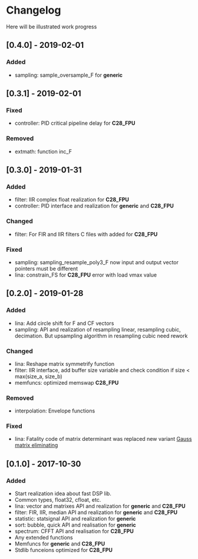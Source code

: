 # Changelog
Here will be illustrated work progress


## [0.4.0] - 2019-02-01
### Added 
- sampling: sample_oversample_F for **generic**


## [0.3.1] - 2019-02-01
### Fixed 
- controller: PID critical pipeline delay for **C28_FPU** 
### Removed
- extmath: function inc_F


## [0.3.0] - 2019-01-31
### Added
- filter: IIR complex float realization for **C28_FPU**
- controller: PID interface and realization for **generic** and **C28_FPU**
### Changed
- filter: For FIR and IIR filters C files with added for **C28_FPU**
### Fixed
- sampling: sampling_resample_poly3_F now input and output vector pointers must be different
- lina: constrain_FS for **C28_FPU** error with load vmax value

## [0.2.0] - 2019-01-28
### Added
- lina: Add circle shift for F and CF vectors
- sampling: API and realization of resampling linear, resampling cubic, decimation. But upsampling algorithm in resampling cubic need rework
### Changed
- lina: Reshape matrix symmetrify function
- filter: IIR interface, add buffer size variable and check condition if size < max(size_a, size_b)
- memfuncs: optimized memswap **C28_FPU**
### Removed
- interpolation: Envelope functions
### Fixed
- lina: Fatality code of matrix determinant was replaced new variant [Gauss matrix eliminating](https://en.wikipedia.org/wiki/Gaussian_elimination)

	
## [0.1.0] - 2017-10-30
### Added
- Start realization idea about fast DSP lib.
- Common types, float32, cfloat, etc.
- lina: vector and matrixes API and realization for **generic** and **C28_FPU** 
- filter: FIR, IIR, median API and realization for **generic** and **C28_FPU**
- statistic: statsignal API and realization for **generic** 
- sort: bubble, quick API and realisation for **generic** 
- spectrum: CFFT API and realisation for **C28_FPU** 
- Any extended functions
- Memfuncs for **generic** and **C28_FPU** 
- Stdlib funcеions optimized for **C28_FPU** 
	